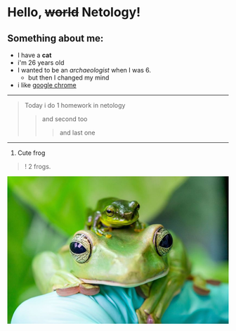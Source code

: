 # Hello, ~~world~~ Netology!


## Something about me:

- I have a **cat**
- i'm 26 years old  
- I wanted to be an _archaeologist_ when I was 6. 
    + but then I changed my mind
- i like [google chrome](https://www.google.com/)

***
>Today i do 1 homework in netology
>>and second too
>>>and last one
***

1. Cute frog
>! 2 frogs.

![Cute frog](/img/cute%20frog.jpg)


